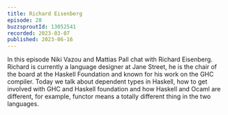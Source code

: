 ```yaml
---
title: Richard Eisenberg
episode: 28
buzzsproutId: 13052541
recorded: 2023-03-07
published: 2023-06-16
---
```


In this episode Niki Vazou and Mattias Pall chat with Richard Eisenberg. Richard is currently a language designer at Jane Street, he is the chair of the board at the Haskell Foundation and known for his work on the GHC compiler.  Today we talk about dependent types in Haskell, how to get involved with GHC and Haskell foundation and how Haskell and Ocaml are different, for example, functor means a totally different thing in the two languages. 